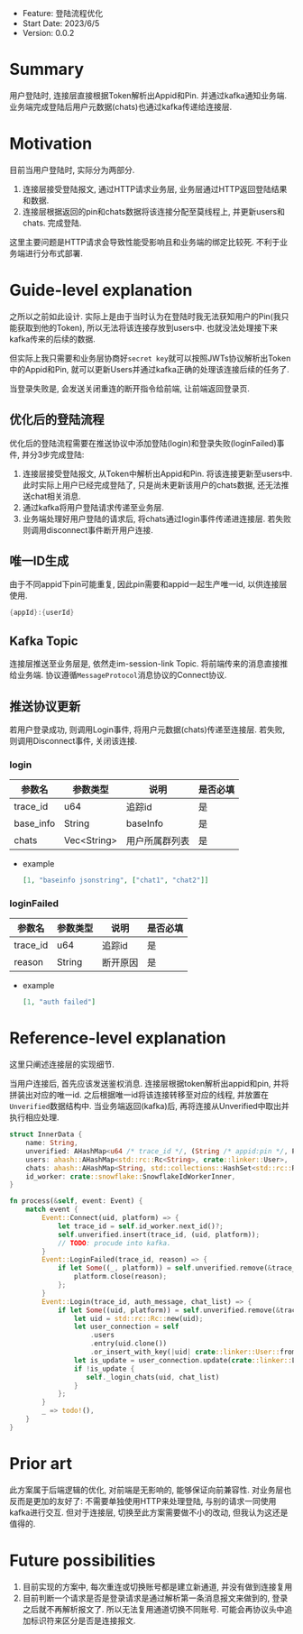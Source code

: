 - Feature: 登陆流程优化
- Start Date: 2023/6/5
- Version: 0.0.2
# Summary

用户登陆时, 连接层直接根据Token解析出Appid和Pin. 并通过kafka通知业务端. 业务端完成登陆后用户元数据(chats)也通过kafka传递给连接层.

# Motivation

目前当用户登陆时, 实际分为两部分.

1. 连接层接受登陆报文, 通过HTTP请求业务层, 业务层通过HTTP返回登陆结果和数据.
2. 连接层根据返回的pin和chats数据将该连接分配至莫线程上, 并更新users和chats. 完成登陆.

这里主要问题是HTTP请求会导致性能受影响且和业务端的绑定比较死. 不利于业务端进行分布式部署.

# Guide-level explanation

之所以之前如此设计. 实际上是由于当时认为在登陆时我无法获知用户的Pin(我只能获取到他的Token), 所以无法将该连接存放到users中. 也就没法处理接下来kafka传来的后续的数据.

但实际上我只需要和业务层协商好`secret key`就可以按照JWTs协议解析出Token中的Appid和Pin, 就可以更新Users并通过kafka正确的处理该连接后续的任务了.

当登录失败是, 会发送关闭重连的断开指令给前端, 让前端返回登录页.

## 优化后的登陆流程

优化后的登陆流程需要在推送协议中添加登陆(login)和登录失败(loginFailed)事件, 并分3步完成登陆:

1. 连接层接受登陆报文, 从Token中解析出Appid和Pin. 将该连接更新至users中. 此时实际上用户已经完成登陆了, 只是尚未更新该用户的chats数据, 还无法推送chat相关消息.
2. 通过kafka将用户登陆请求传递至业务层.
3. 业务端处理好用户登陆的请求后, 将chats通过login事件传递进连接层. 若失败则调用disconnect事件断开用户连接.

## 唯一ID生成

由于不同appid下pin可能重复, 因此pin需要和appid一起生产唯一id, 以供连接层使用.

```rust
{appId}:{userId}
```

## Kafka Topic

连接层推送至业务层是, 依然走im-session-link Topic. 将前端传来的消息直接推给业务端. 协议遵循`MessageProtocol`消息协议的Connect协议.

## 推送协议更新

若用户登录成功, 则调用Login事件, 将用户元数据(chats)传递至连接层. 若失败, 则调用Disconnect事件, 关闭该连接.

### login

| 参数名    | 参数类型      | 说明           | 是否必填 |
| --------- | ------------- | -------------- | -------- |
| trace_id  | u64           | 追踪id         | 是       |
| base_info | String        | baseInfo       | 是       |
| chats     | Vec\<String\> | 用户所属群列表 | 是       |

- example

    ```json
    [1, "baseinfo jsonstring", ["chat1", "chat2"]]
    ```

### loginFailed

| 参数名   | 参数类型 | 说明     | 是否必填 |
| -------- | -------- | -------- | -------- |
| trace_id | u64      | 追踪id   | 是       |
| reason   | String   | 断开原因 | 是       |

- example

    ```json
    [1, "auth failed"]
    ```

# Reference-level explanation

这里只阐述连接层的实现细节.

当用户连接后, 首先应该发送鉴权消息. 连接层根据token解析出appid和pin, 并将拼装出对应的唯一id. 之后根据唯一id将该连接转移至对应的线程, 并放置在`Unverified`数据结构中.
当业务端返回(kafka)后, 再将连接从Unverified中取出并执行相应处理.

```rust
struct InnerData {
    name: String,
    unverified: AHashMap<u64 /* trace_id */, (String /* appid:pin */, Platform)>,
    users: ahash::AHashMap<std::rc::Rc<String>, crate::linker::User>,
    chats: ahash::AHashMap<String, std::collections::HashSet<std::rc::Rc<String>>>,
    id_worker: crate::snowflake::SnowflakeIdWorkerInner,
}

fn process(&self, event: Event) {
    match event {
        Event::Connect(uid, platform) => {
            let trace_id = self.id_worker.next_id()?;
            self.unverified.insert(trace_id, (uid, platform));
            // TODO: procude into kafka.
        }
        Event::LoginFailed(trace_id, reason) => {
            if let Some((_, platform)) = self.unverified.remove(&trace_id) {
                platform.close(reason);
            };
        }
        Event::Login(trace_id, auth_message, chat_list) => {
            if let Some((uid, platform)) = self.unverified.remove(&trace_id) {
                let uid = std::rc::Rc::new(uid);
                let user_connection = self
                    .users
                    .entry(uid.clone())
                    .or_insert_with_key(|uid| crate::linker::User::from_pin(uid.clone()));
                let is_update = user_connection.update(crate::linker::Login{ platform, auth_message });
                if !is_update {
                   self._login_chats(uid, chat_list)
                }
            };
        }
        _ => todo!(),
    }
}
```

# Prior art

此方案属于后端逻辑的优化, 对前端是无影响的, 能够保证向前兼容性. 对业务层也反而是更加的友好了: 不需要单独使用HTTP来处理登陆, 与别的请求一同使用kafka进行交互.
但对于连接层, 切换至此方案需要做不小的改动, 但我认为这还是值得的.

# Future possibilities

1. 目前实现的方案中, 每次重连或切换账号都是建立新通道, 并没有做到连接复用
2. 目前判断一个请求是否是登录请求是通过解析第一条消息报文来做到的, 登录之后就不再解析报文了. 所以无法复用通道切换不同账号. 可能会再协议头中追加标识符来区分是否是连接报文.

